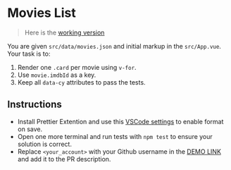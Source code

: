 # Movies List

> Here is the [working version](https://mate-academy.github.io/vue_movies-list/)

You are given `src/data/movies.json` and initial markup in the `src/App.vue`. Your task is to:

1. Render one `.card` per movie using `v-for`.
1. Use `movie.imdbId` as a key.
1. Keep all `data-cy` attributes to pass the tests.

## Instructions
- Install Prettier Extention and use this [VSCode settings](https://mate-academy.github.io/fe-program/tools/vscode/settings.json) to enable format on save.
- Open one more terminal and run tests with `npm test` to ensure your solution is correct.
- Replace `<your_account>` with your Github username in the [DEMO LINK](https://<your_account>.github.io/react_movies-list-js/) and add it to the PR description.

